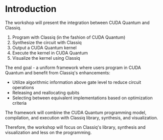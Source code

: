 # Introduction

The workshop will present the integration between CUDA Quantum and 
Classiq.

1. Program with Classiq (in the fashion of CUDA Quantum)
2. Synthesize the circuit with Classiq
3. Output a CUDA Quantum kernel
4. Execute the kernel in CUDA Quantum
5. Visualize the kernel using Classiq

The end goal - a uniform framework where users program in CUDA 
Quantum and benefit from Classiq's enhancements:

- Utilize algorithmic information above gate level to reduce 
  circuit operations
- Releasing and reallocating qubits
- Selecting between equivalent implementations based on 
  optimization criteria

The framework will combine the CUDA Quantum programming model, 
compilation, and execution with Classiq library, synthesis, and 
visualization.

Therefore, the workshop will focus on Classiq's library, synthesis 
and visualization and less on the programming. 

